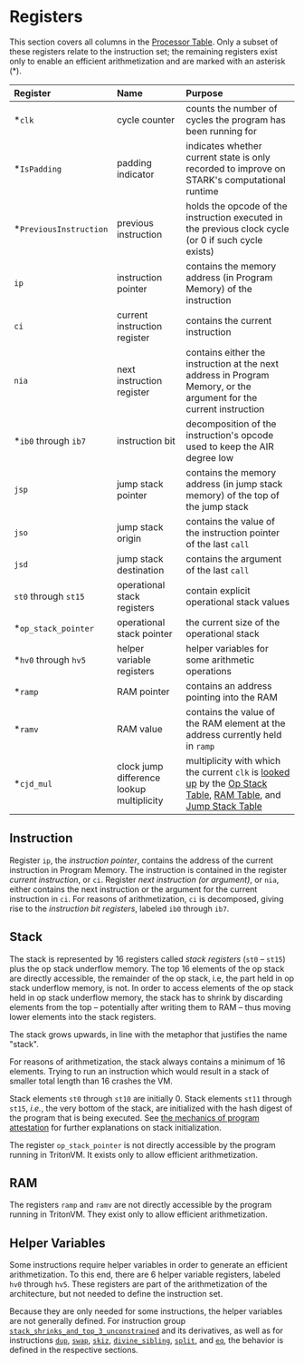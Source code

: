 # Registers

This section covers all columns in the [Processor Table](processor-table.md).
Only a subset of these registers relate to the instruction set;
the remaining registers exist only to enable an efficient arithmetization and are marked with an asterisk (\*).

| Register               | Name                                      | Purpose                                                                                                                                                                                                                   |
|:-----------------------|:------------------------------------------|:--------------------------------------------------------------------------------------------------------------------------------------------------------------------------------------------------------------------------|
| *`clk`                 | cycle counter                             | counts the number of cycles the program has been running for                                                                                                                                                              |
| *`IsPadding`           | padding indicator                         | indicates whether current state is only recorded to improve on STARK's computational runtime                                                                                                                              |
| *`PreviousInstruction` | previous instruction                      | holds the opcode of the instruction executed in the previous clock cycle (or 0 if such cycle exists)                                                                                                                      |
| `ip`                   | instruction pointer                       | contains the memory address (in Program Memory) of the instruction                                                                                                                                                        |
| `ci`                   | current instruction register              | contains the current instruction                                                                                                                                                                                          |
| `nia`                  | next instruction register                 | contains either the instruction at the next address in Program Memory, or the argument for the current instruction                                                                                                        |
| *`ib0` through `ib7`   | instruction bit                           | decomposition of the instruction's opcode used to keep the AIR degree low                                                                                                                                                 |
| `jsp`                  | jump stack pointer                        | contains the memory address (in jump stack memory) of the top of the jump stack                                                                                                                                           |
| `jso`                  | jump stack origin                         | contains the value of the instruction pointer of the last `call`                                                                                                                                                          |
| `jsd`                  | jump stack destination                    | contains the argument of the last `call`                                                                                                                                                                                  |
| `st0` through `st15`   | operational stack registers               | contain explicit operational stack values                                                                                                                                                                                 |
| *`op_stack_pointer`    | operational stack pointer                 | the current size of the operational stack                                                                                                                                                                                 |
| *`hv0` through `hv5`   | helper variable registers                 | helper variables for some arithmetic operations                                                                                                                                                                           |
| *`ramp`                | RAM pointer                               | contains an address pointing into the RAM                                                                                                                                                                                 |
| *`ramv`                | RAM value                                 | contains the value of the RAM element at the address currently held in `ramp`                                                                                                                                             |
| *`cjd_mul`             | clock jump difference lookup multiplicity | multiplicity with which the current `clk` is [looked up](lookup-argument.md) by the [Op Stack Table](operational-stack-table.md), [RAM Table](random-access-memory-table.md), and [Jump Stack Table](jump-stack-table.md) |

## Instruction

Register `ip`, the *instruction pointer*, contains the address of the current instruction in Program Memory.
The instruction is contained in the register *current instruction*, or `ci`.
Register *next instruction (or argument)*, or `nia`, either contains the next instruction or the argument for the current instruction in `ci`.
For reasons of arithmetization, `ci` is decomposed, giving rise to the *instruction bit registers*, labeled `ib0` through `ib7`.

## Stack

The stack is represented by 16 registers called *stack registers* (`st0` – `st15`) plus the op stack underflow memory.
The top 16 elements of the op stack are directly accessible, the remainder of the op stack, i.e, the part held in op stack underflow memory, is not.
In order to access elements of the op stack held in op stack underflow memory, the stack has to shrink by discarding elements from the top – potentially after writing them to RAM – thus moving lower elements into the stack registers.

The stack grows upwards, in line with the metaphor that justifies the name "stack".

For reasons of arithmetization, the stack always contains a minimum of 16 elements.
Trying to run an instruction which would result in a stack of smaller total length than 16 crashes the VM.

Stack elements `st0` through `st10` are initially 0.
Stack elements `st11` through `st15`, _i.e._, the very bottom of the stack, are initialized with the hash digest of the program that is being executed.
See [the mechanics of program attestation](program-attestation.md#mechanics) for further explanations on stack initialization.

The register `op_stack_pointer` is not directly accessible by the program running in TritonVM.
It exists only to allow efficient arithmetization.

## RAM

The registers `ramp` and `ramv` are not directly accessible by the program running in TritonVM.
They exist only to allow efficient arithmetization.

## Helper Variables

Some instructions require helper variables in order to generate an efficient arithmetization.
To this end, there are 6 helper variable registers, labeled `hv0` through `hv5`.
These registers are part of the arithmetization of the architecture, but not needed to define the instruction set.

Because they are only needed for some instructions, the helper variables are not generally defined.
For instruction group [`stack_shrinks_and_top_3_unconstrained`](instruction-groups.md#group-stack_shrinks_and_top_3_unconstrained) and its derivatives, as well as for instructions
[`dup`](instruction-specific-transition-constraints.md#helper-variable-definitions-for-dup--i),
[`swap`](instruction-specific-transition-constraints.md#helper-variable-definitions-for-swap--i),
[`skiz`](instruction-specific-transition-constraints.md#helper-variable-definitions-for-skiz),
[`divine_sibling`](instruction-specific-transition-constraints.md#helper-variable-definitions-for-divine_sibling),
[`split`](instruction-specific-transition-constraints.md#helper-variable-definitions-for-split), and
[`eq`](instruction-specific-transition-constraints.md#helper-variable-definitions-for-eq),
the behavior is defined in the respective sections.
